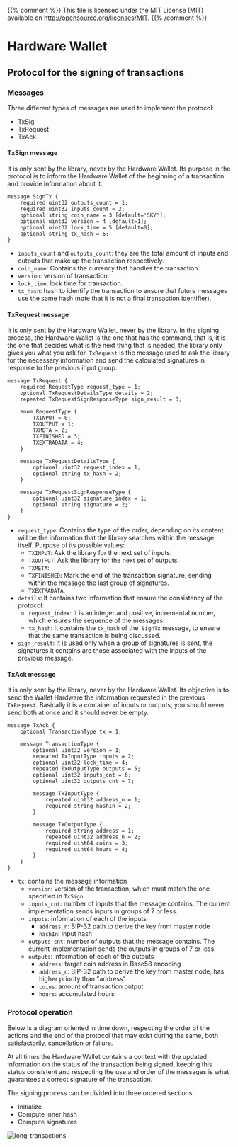 {{% comment %}}
This file is licensed under the MIT License (MIT) available on
http://opensource.org/licenses/MIT.
{{% /comment %}}

# Hardware Wallet

## Protocol for the signing of transactions

### Messages

Three different types of messages are used to implement the protocol:

- TxSig
- TxRequest
- TxAck

#### TxSign message

It is only sent by the library, never by the Hardware Wallet. Its purpose in the protocol is to inform the Hardware Wallet of the beginning of a transaction and provide information about it.

```
message SignTx {
    required uint32 outputs_count = 1;
    required uint32 inputs_count = 2;
    optional string coin_name = 3 [default='SKY'];
    optional uint32 version = 4 [default=1];
    optional uint32 lock_time = 5 [default=0];
    optional string tx_hash = 6;
}
```

- `inputs_count` and `outputs_count`: they are the total amount of inputs and outputs that make up the transaction respectively.
- `coin_name`: Contains the currency that handles the transaction.
- `version`: version of transaction.
- `lock_time`: lock time for transaction.
- `tx_hash`: hash to identify the transaction to ensure that future messages use the same hash (note that it is not a final transaction identifier).

#### TxRequest message

It is only sent by the Hardware Wallet, never by the library. In the signing process, the Hardware Wallet is the one that has the command, that is, it is the one that decides what is the next thing that is needed, the library only gives you what you ask for. `TxRequest` is the message used to ask the library for the necessary information and send the calculated signatures in response to the previous input group.

```
message TxRequest {
    required RequestType request_type = 1;
    optional TxRequestDetailsType details = 2;
    repeated TxRequestSignResponseType sign_result = 3;
    
    enum RequestType {
        TXINPUT = 0;
        TXOUTPUT = 1;
        TXMETA = 2;
        TXFINISHED = 3;
        TXEXTRADATA = 4;
    }
    
    message TxRequestDetailsType {
        optional uint32 request_index = 1;
        optional string tx_hash = 2;
    }
    
    message TxRequestSignResponseType {
        optional uint32 signature_index = 1;
        optional string signature = 2;
    }
}
```

- `request_type`: Contains the type of the order, depending on its content will be the information that the library searches within the message itself. Purpose of its possible values:
    - `TXINPUT`: Ask the library for the next set of inputs.
    - `TXOUTPUT`: Ask the library for the next set of outputs.
    - `TXMETA`:
    - `TXFINISHED`: Mark the end of the transaction signature, sending within the message the last group of signatures.
    - `TXEXTRADATA`:
- `details`: It contains two information that ensure the consistency of the protocol:
    - `request_index`: It is an integer and positive, incremental number, which ensures the sequence of the messages.
    - `tx_hash`: It contains the `tx_hash` of the` SignTx` message, to ensure that the same transaction is being discussed.
- `sign_result`: It is used only when a group of signatures is sent, the signatures it contains are those associated with the inputs of the previous message.

#### TxAck message

It is only sent by the library, never by the Hardware Wallet. Its objective is to send the Wallet Hardware the information requested in the previous `TxRequest`. Basically it is a container of inputs or outputs, you should never send both at once and it should never be empty.

```
message TxAck {
    optional TransactionType tx = 1;
    
    message TransactionType {
        optional uint32 version = 1;
        repeated TxInputType inputs = 2;
        optional uint32 lock_time = 4;
        repeated TxOutputType outputs = 5;
        optional uint32 inputs_cnt = 6;
        optional uint32 outputs_cnt = 7;
        
        message TxInputType {
            repeated uint32 address_n = 1;
            required string hashIn = 2;
        }
        
        message TxOutputType {
            required string address = 1;
            repeated uint32 address_n = 2;
            required uint64 coins = 3;
            required uint64 hours = 4;
        }
    }
}
```

- `tx`: contains the message information
    - `version`: version of the transaction, which must match the one specified in `TxSign`.
    - `inputs_cnt`: number of inputs that the message contains. The current implementation sends inputs in groups of 7 or less.
    - `inputs`: information of each of the inputs
        - `address_n`: BIP-32 path to derive the key from master node
        - `hashIn`: input hash
    - `outputs_cnt`: number of outputs that the message contains. The current implementation sends the outputs in groups of 7 or less.
    - `outputs`: information of each of the outputs
        - `address`: target coin address in Base58 encoding
        - `address_n`: BIP-32 path to derive the key from master node; has higher priority than "address"
        - `coins`: amount of transaction output
        - `hours`: accumulated hours

### Protocol operation

Below is a diagram oriented in time down, respecting the order of the actions and the end of the protocol that may exist during the same, both satisfactorily, cancellation or failure.

At all times the Hardware Wallet contains a context with the updated information on the status of the transaction being signed, keeping this status consistent and respecting the use and order of the messages is what guarantees a correct signature of the transaction.

The signing process can be divided into three ordered sections:
- Initialize
- Compute inner hash
- Compute signatures

![long-transactions](/img/long-transactions.png)